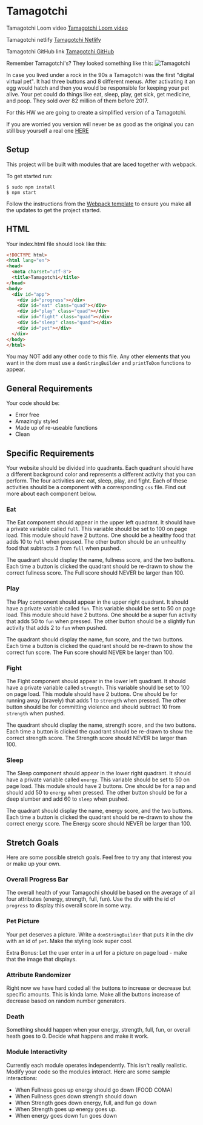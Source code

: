 # Tamagotchi

Tamagotchi Loom video
[Tamagotchi Loom video](https://www.loom.com/share/48b9a814d8dd47c493e3e92667061c7e)

Tamagotchi netlify
[Tamagotchi Netlify](https://juan-davila-tamagochi.netlify.app/)

Tamagotchi GitHub link
[Tamagotchi GitHub](https://github.com/JuanDavila1101/ASSIGNMENT-Tamagotchi)

Remember Tamagotchi's?  They looked something like this:
![Tamagotchi](./tamagotchi.jpg)

In case you lived under a rock in the 90s a Tamagotchi was the first "digital virtual pet".  It had three buttons and 8 different menus.  After activating it an egg would hatch and then you would be responsible for keeping your pet alive.  Your pet could do things like eat, sleep, play, get sick, get medicine, and poop.  They sold over 82 million of them before 2017.

For this HW we are going to create a simplified version of a Tamagotchi.

If you are worried you version will never be as good as the original you can still buy yourself a real one [HERE](https://www.bandai.com/tamagotchi/)

## Setup
This project will be built with modules that are laced together with webpack.

To get started run:
```
$ sudo npm install
$ npm start
```

Follow the instructions from the [Webpack template](https://github.com/nss-nightclass-projects/webpack-template/blob/master/README.md) to ensure you make all the updates to get the project started.

## HTML
Your index.html file should look like this:
```html
<!DOCTYPE html>
<html lang="en">
<head>
  <meta charset="utf-8">
  <title>Tamagotchi</title>
</head>
<body>
  <div id="app">
    <div id="progress"></div>
    <div id="eat" class="quad"></div>
    <div id="play" class="quad"></div>
    <div id="fight" class="quad"></div>
    <div id="sleep" class="quad"></div>
    <div id="pet"></div>
  </div>
</body>
</html>
```
You may NOT add any other code to this file.  Any other elements that you want in the dom must use a `domStringBuilder` and `printToDom` functions to appear.

## General Requirements
Your code should be:
* Error free
* Amazingly styled
* Made up of re-useable functions
* Clean

## Specific Requirements
Your website should be divided into quadrants.  Each quadrant should have a different background color and represents a different activity that you can perform.  The four activities are: eat, sleep, play, and fight.  Each of these activities should be a component with a corresponding `css` file.  Find out more about each component below.

### Eat
The Eat component should appear in the upper left quadrant.  It should have a private variable called `full`.  This variable should be set to 100 on page load.  This module should have 2 buttons.  One should be a healthy food that adds 10 to `full` when pressed.  The other button should be an unhealthy food that subtracts 3 from `full` when pushed.

The quadrant should display the name, fullness score, and the two buttons. Each time a button is clicked the quadrant should be re-drawn to show the correct fullness score. The Full score should NEVER be larger than 100.

### Play
The Play component should appear in the upper right quadrant.  It should have a private variable called `fun`.  This variable should be set to 50 on page load.  This module should have 2 buttons.  One should be a super fun activity that adds 50 to `fun` when pressed.  The other button should be a slightly fun activity that adds 2 to `fun` when pushed.

The quadrant should display the name, fun score, and the two buttons. Each time a button is clicked the quadrant should be re-drawn to show the correct fun score. The Fun score should NEVER be larger than 100.

### Fight
The Fight component should appear in the lower left quadrant.  It should have a private variable called `strength`.  This variable should be set to 100 on page load.  This module should have 2 buttons.  One should be for running away (bravely) that adds 1 to `strength` when pressed.  The other button should be for committing violence and should subtract 10 from `strength` when pushed.

The quadrant should display the name, strength score, and the two buttons. Each time a button is clicked the quadrant should be re-drawn to show the correct strength score. The Strength score should NEVER be larger than 100.

### Sleep
The Sleep component should appear in the lower right quadrant.  It should have a private variable called `energy`.  This variable should be set to 50 on page load.  This module should have 2 buttons.  One should be for a nap and should add 50 to `energy` when pressed.  The other button should be for a deep slumber and add 60 to `sleep` when pushed.

The quadrant should display the name, energy score, and the two buttons. Each time a button is clicked the quadrant should be re-drawn to show the correct energy score.  The Energy score should NEVER be larger than 100.

## Stretch Goals
Here are some possible stretch goals. Feel free to try any that interest you or make up your own.

### Overall Progress Bar
The overall health of your Tamagochi should be based on the average of all four attributes (energy, strength, full, fun).  Use the div with the id of `progress` to display this overall score in some way.

### Pet Picture
Your pet deserves a picture.  Write a `domStringBuilder` that puts it in the div with an id of `pet`.  Make the styling look super cool.

Extra Bonus:  Let the user enter in a url for a picture on page load - make that the image that displays.

### Attribute Randomizer
Right now we have hard coded all the buttons to increase or decrease but specific amounts.  This is kinda lame.  Make all the buttons increase of decrease based on random number generators.

### Death
Something should happen when your energy, strength, full, fun, or overall heath goes to 0.  Decide what happens and make it work.

### Module Interactivity
Currently each module operates independently.  This isn't really realistic.  Modify your code so the modules interact.  Here are some sample interactions:
* When Fullness goes up energy should go down (FOOD COMA)
* When Fullness goes down strength should down
* When Strength goes down energy, full, and fun go down
* When Strength goes up energy goes up.
* When energy goes down fun goes down
